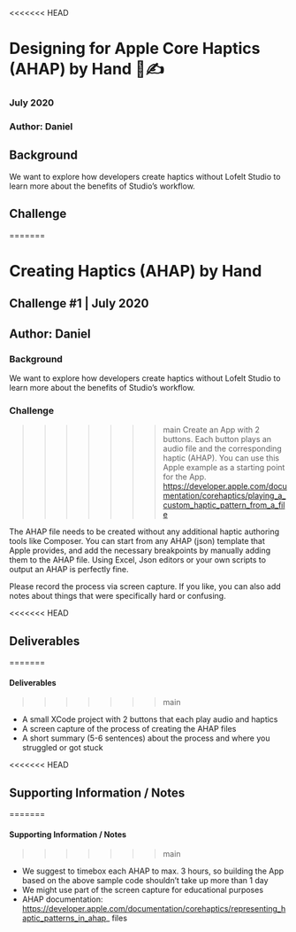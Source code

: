 <<<<<<< HEAD
# Designing for Apple Core Haptics (AHAP) by Hand 🍏✍️
### July 2020
### Author: Daniel

## Background
We want to explore how developers create haptics without Lofelt Studio to learn more about the benefits of Studio’s workflow.

## Challenge
=======
# Creating Haptics (AHAP) by Hand
## Challenge #1 | July 2020
## Author: Daniel

### Background
We want to explore how developers create haptics without Lofelt Studio to learn more about the benefits of Studio’s workflow.

### Challenge
>>>>>>> main
Create an App with 2 buttons. Each button plays an audio file and the corresponding haptic (AHAP). You can use this Apple example as a starting point for the App.
https://developer.apple.com/documentation/corehaptics/playing_a_custom_haptic_pattern_from_a_file

The AHAP file needs to be created without any additional haptic authoring tools like Composer. You can start from any AHAP (json) template that Apple provides, and add the necessary breakpoints by manually adding them to the AHAP file. Using Excel, Json editors or your own scripts to output an AHAP is perfectly fine.

Please record the process via screen capture. If you like, you can also add notes about things that were specifically hard or confusing.

<<<<<<< HEAD
## Deliverables
=======
#### Deliverables
>>>>>>> main
- A small XCode project with 2 buttons that each play audio and haptics
- A screen capture of the process of creating the AHAP files
- A short summary (5-6 sentences) about the process and where you struggled or got stuck

<<<<<<< HEAD
## Supporting Information / Notes
=======
#### Supporting Information / Notes
>>>>>>> main
- We suggest to timebox each AHAP to max. 3 hours, so building the App based on the above sample code shouldn’t take up more than 1 day
- We might use part of the screen capture for educational purposes
- AHAP documentation:
https://developer.apple.com/documentation/corehaptics/representing_haptic_patterns_in_ahap_ files